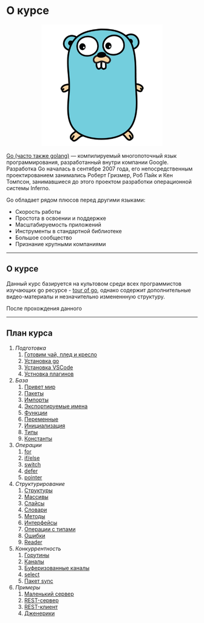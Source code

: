 # О курсе


<p align="center">
  <img width="320px" height="320px" src="go2.png" alt="logo"/>
</p>


[Go (часто также golang)](https://go.dev) — компилируемый многопоточный язык программирования, разработанный внутри компании Google. Разработка Go началась в сентябре 2007 года, его непосредственным проектированием занимались Роберт Гризмер, Роб Пайк и Кен Томпсон, занимавшиеся до этого проектом разработки операционной системы Inferno.

Go обладает рядом плюсов перед другими языками:

- Скорость работы
- Простота в освоении и поддержке
- Масштабируемость приложений
- Инструменты в стандартной библиотеке
- Большое сообщество
- Признание крупными компаниями

---

## О курсе

Данный курс базируется на культовом среди всех программистов изучающих go ресурсе - [tour of go](https://go.dev/tour/welcome/1), однако содержит дополнительные видео-материалы и незначительно измененнную структуру.

После прохождения данного 

---

## План курса

1. *Подготовка*
    1. [Готовим чай, плед и кресло](1.%20Подготовка/1.md)
    1. [Установка go](1.%20Подготовка/2.md)
    1. [Установка VSCode](1.%20Подготовка/3.md)
    1. [Устновка плагинов](1.%20Подготовка/4.md)
1. *База*
    1. [Привет мир](2.%20База/1.md)
    1. [Пакеты](2.%20База/2.md)
    1. [Импорты](2.%20База/3.md)
    1. [Экспортируемые имена](2.%20База/4.md)
    1. [Функции](2.%20База/5.md)
    1. [Переменные](2.%20База/6.md)
    1. [Инициализация](2.%20База/7.md)
    1. [Типы](2.%20База/8.md)
    1. [Константы](2.%20База/9.md)
1. *Операции*
    1. [for](3.%20Операции/1.md)
    1. [if/else](3.%20Операции/2.md)
    1. [switch](3.%20Операции/3.md)
    1. [defer](3.%20Операции/4.md)
    1. [pointer](3.%20Операции/5.md)
1. *Структурирование*
    1. [Структуры](4.%20Структурирование/1.md)
    1. [Массивы](4.%20Структурирование/2.md)
    1. [Слайсы](4.%20Структурирование/3.md)
    1. [Словари](4.%20Структурирование/4.md)
    1. [Методы](4.%20Структурирование/5.md)
    1. [Интерфейсы](4.%20Структурирование/6.md)
    1. [Операции с типами](4.%20Структурирование/7.md)
    1. [Ошибки](4.%20Структурирование/8.md)
    1. [Reader](4.%20Структурирование/9.md)
1. *Конкуррентность*
    1. [Горутины](5.%20Конкуррентность/1.md)
    1. [Каналы](5.%20Конкуррентность/2.md)
    1. [Буферизованные каналы](5.%20Конкуррентность/3.md)
    1. [select](5.%20Конкуррентность/4.md)
    1. [Пакет sync](5.%20Конкуррентность/5.md)
1. *Примеры*
    1. [Маленький сервер](6.%20Примеры/1.md)
    1. [REST-сервер](6.%20Примеры/2.md)
    1. [REST-клиент](6.%20Примеры/3.md)
    1. [Дженерики](6.%20Примеры/4.md)
